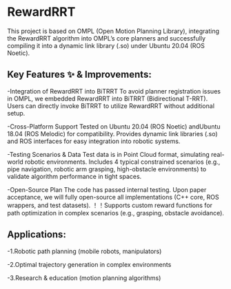 # RewardRRT
This project is based on ​​OMPL (Open Motion Planning Library)​​, integrating the ​​RewardRRT​​ algorithm into OMPL’s core planners and successfully compiling it into a dynamic link library (.so) under ​​Ubuntu 20.04 (ROS Noetic)​​.

## Key Features ✨ & Improvements:​​

-Integration of RewardRRT into BiTRRT​​
To avoid planner registration issues in OMPL, we  embedded ​​RewardRRT into ​​BiTRRT (Bidirectional T-RRT)​​. Users can directly invoke BiTRRT to utilize ​​RewardRRT​​ without additional setup.

-​​Cross-Platform Support​​
Tested on ​​Ubuntu 20.04 (ROS Noetic)​​ and ​​Ubuntu 18.04 (ROS Melodic)​​ for compatibility.
Provides dynamic link libraries (.so) and ROS interfaces for easy integration into robotic systems.

-Testing Scenarios & Data​​
Test data is in ​​Point Cloud format​​, simulating real-world robotic environments.
Includes ​​4 typical constrained scenarios​​ (e.g., pipe navigation, robotic arm grasping, high-obstacle environments) to validate algorithm performance in tight spaces.

​​-Open-Source Plan​​
The code has passed internal testing. Upon paper acceptance, we will ​​fully open-source​​ all implementations (C++ core, ROS wrappers, and test datasets).
！！Supports ​​custom reward functions​​ for path optimization in complex scenarios (e.g., grasping, obstacle avoidance).


## ​​Applications:​​

-1.Robotic path planning (mobile robots, manipulators)

-2.Optimal trajectory generation in complex environments

-3.Research & education (motion planning algorithms)
